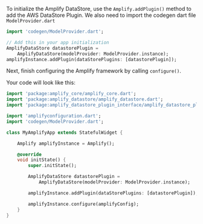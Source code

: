 To initialize the Amplify DataStore, use the `Amplify.addPlugin()` method to add the AWS DataStore Plugin. We also need to import the codegen dart file `ModelProvider.dart`

```dart
import 'codegen/ModelProvider.dart';

// Add this in your app initialization
AmplifyDataStore datastorePlugin =
    AmplifyDataStore(modelProvider: ModelProvider.instance);
amplifyInstance.addPlugin(dataStorePlugins: [datastorePlugin]);
```

Next, finish configuring the Amplify framework by calling `configure()`.

Your code will look like this:

```dart
import 'package:amplify_core/amplify_core.dart';
import 'package:amplify_datastore/amplify_datastore.dart';
import 'package:amplify_datastore_plugin_interface/amplify_datastore_plugin_interface.dart';

import 'amplifyconfiguration.dart';
import 'codegen/ModelProvider.dart';

class MyAmplifyApp extends StatefulWidget {

    Amplify amplifyInstance = Amplify();

    @override
    void initState() {
        super.initState(); 

        AmplifyDataStore datastorePlugin =
            AmplifyDataStore(modelProvider: ModelProvider.instance);

        amplifyInstance.addPlugin(dataStorePlugins: [datastorePlugin]);

        amplifyInstance.configure(amplifyConfig); 
    }
}
```
